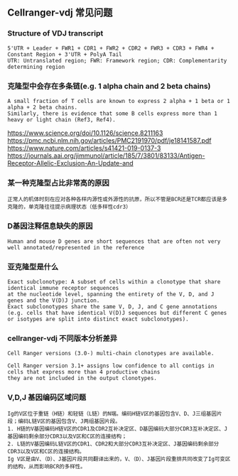 ## Cellranger-vdj 常见问题
### Structure of VDJ transcript
```
5'UTR + Leader + FWR1 + CDR1 + FWR2 + CDR2 + FWR3 + CDR3 + FWR4 + Constant Region + 3'UTR + PolyA Tail
UTR: Untranslated region; FWR: Framework region; CDR: Complementarity determining region
```
### 克隆型中会存在多条链(e.g. 1 alpha chain and 2 beta chains)
```
A small fraction of T cells are known to express 2 alpha + 1 beta or 1 alpha + 2 beta chains.
Similarly, there is evidence that some B cells express more than 1 heavy or light chain (Ref3, Ref4).
```
https://www.science.org/doi/10.1126/science.8211163 \
https://pmc.ncbi.nlm.nih.gov/articles/PMC2191970/pdf/je18141587.pdf \
https://www.nature.com/articles/s41421-019-0137-3 \
https://journals.aai.org/jimmunol/article/185/7/3801/83133/Antigen-Receptor-Allelic-Exclusion-An-Update-and
### 某一种克隆型占比非常高的原因
```
正常人的机体时刻在应对各种各样内源性或外源性的抗原，所以不管是BCR还是TCR都应该是多克隆的，单克隆往往提示病理状态（低多样性cdr3）
```
### D基因注释信息缺失的原因
```
Human and mouse D genes are short sequences that are often not very well annotated/represented in the reference
```
### 亚克隆型是什么
```
Exact subclonotype: A subset of cells within a clonotype that share identical immune receptor sequences
at the nucleotide level, spanning the entirety of the V, D, and J genes and the V(D)J junction.
Exact subclonotypes share the same V, D, J, and C gene annotations
(e.g. cells that have identical V(D)J sequences but different C genes or isotypes are split into distinct exact subclonotypes).
```
### cellranger-vdj 不同版本分析差异
```
Cell Ranger versions (3.0-) multi-chain clonotypes are available.

Cell Ranger version 3.1+ assigns low confidence to all contigs in cells that express more than 4 productive chains
they are not included in the output clonotypes.
```
### V,D,J 基因编码区域问题
```
Ig的V区位于重链（H链）和轻链（L链）的N端。编码H链V区的基因包含V、D、J三组基因片段；编码L链V区的基因包含V、J两组基因片段。
1. H链的V基因编码H链V区的CDR1及CDR2互补决定区、D基因编码大部分CDR3互补决定区、J基因编码剩余部分CDR3以及V区和C区的连接结构；
2. L链的V基因编码L链V区的CDR1、CDR2和大部分CDR3互补决定区、J基因编码剩余部分CDR3以及V区和C区的连接结构。
Ig V区是由V、（D）、J基因片段共同翻译出来的，V、（D）、J基因片段重排共同改变了Ig可变区的结构，从而影响BCR的多样性。
```
